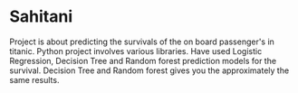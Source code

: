 # Sahitani
Project is about predicting the survivals of the on board passenger's in titanic.
Python project involves various libraries. 
Have used Logistic Regression, Decision Tree and Random forest prediction models for the survival.
Decision Tree and Random forest gives you the approximately the same results.
